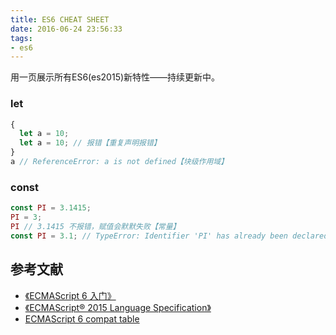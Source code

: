 ```yaml
---
title: ES6 CHEAT SHEET
date: 2016-06-24 23:56:33
tags: 
- es6
---
```


用一页展示所有ES6(es2015)新特性——持续更新中。

### let
``` javascript
{
  let a = 10;
  let a = 10; // 报错【重复声明报错】
}
a // ReferenceError: a is not defined【块级作用域】
```
### const
``` javascript
const PI = 3.1415;
PI = 3; 
PI // 3.1415 不报错，赋值会默默失败【常量】
const PI = 3.1; // TypeError: Identifier 'PI' has already been declared【重复声明报错】
```




## 参考文献
* [《ECMAScript 6 入门》](http://es6.ruanyifeng.com/)
* [《ECMAScript® 2015 Language Specification》](http://www.ecma-international.org/ecma-262/6.0/)
* [ECMAScript 6 compat table](http://kangax.github.io/compat-table/es6/)